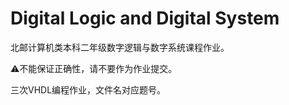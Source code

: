 # Digital Logic and Digital System

北邮计算机类本科二年级数字逻辑与数字系统课程作业。

:warning:不能保证正确性，请不要作为作业提交。

三次VHDL编程作业，文件名对应题号。